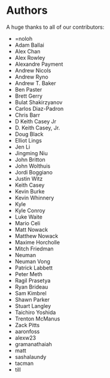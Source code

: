 Authors
=======

A huge thanks to all of our contributors:


- =noloh 
- Adam Ballai 
- Alex Chan 
- Alex Rowley 
- Alexandre Payment 
- Andrew Nicols 
- Andrew Ryno 
- Andrew T. Baker 
- Ben Paster 
- Brett Gerry 
- Bulat Shakirzyanov 
- Carlos Diaz-Padron 
- Chris Barr 
- D Keith Casey Jr 
- D. Keith Casey, Jr. 
- Doug Black 
- Elliot Lings 
- Jen Li 
- Jingming Niu 
- John Britton 
- John Wolthuis 
- Jordi Boggiano 
- Justin Witz 
- Keith Casey 
- Kevin Burke 
- Kevin Whinnery 
- Kyle 
- Kyle Conroy 
- Luke Waite 
- Mario Celi 
- Matt Nowack 
- Matthew Nowack 
- Maxime Horcholle 
- Mitch Friedman 
- Neuman 
- Neuman Vong 
- Patrick Labbett 
- Peter Meth 
- Ragil Prasetya 
- Ryan Brideau 
- Sam Kimbrel 
- Shawn Parker 
- Stuart Langley 
- Taichiro Yoshida 
- Trenton McManus 
- Zack Pitts 
- aaronfoss 
- alexw23 
- gramanathaiah 
- matt 
- sashalaundy 
- tacman 
- till 
